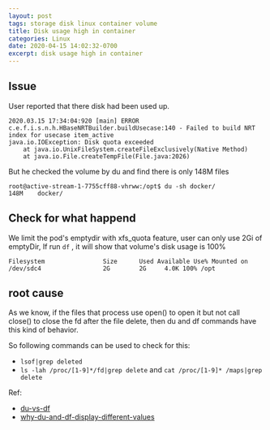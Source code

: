 ```yaml
---
layout: post
tags: storage disk linux container volume
title: Disk usage high in container
categories: Linux
date: 2020-04-15 14:02:32-0700
excerpt: disk usage high in container
---
```


## Issue 
User reported that there disk had been used up.

```
2020.03.15 17:34:04:920 [main] ERROR c.e.f.i.s.n.h.HBaseNRTBuilder.buildUsecase:140 - Failed to build NRT index for usecase item_active
java.io.IOException: Disk quota exceeded
	at java.io.UnixFileSystem.createFileExclusively(Native Method)
	at java.io.File.createTempFile(File.java:2026)

```

But he checked the volume by du and find there is only 148M files
```
root@active-stream-1-7755cff88-vhrww:/opt$ du -sh docker/
148M	docker/
```
## Check for what happend

We limit the pod's emptydir with xfs_quota feature, user can only use 2Gi of emptyDir, 
If run `df` , it will show that volume's disk usage is 100%

```
Filesystem                Size      Used Available Use% Mounted on
/dev/sdc4                 2G        2G     4.0K 100% /opt
```

## root cause

As we know, if the files that process use open() to open it but not call close() to close the fd after the file delete, 
then du and df commands have this kind of behavior.

So following commands can be used to check for this:
* `lsof|grep deleted`
* `ls -lah /proc/[1-9]*/fd|grep delete` and `cat /proc/[1-9]* /maps|grep delete`

Ref: 
* [du-vs-df](https://www.redhat.com/sysadmin/du-vs-df)
* [why-du-and-df-display-different-values](http://linuxshellaccount.blogspot.com/2008/12/why-du-and-df-display-different-values.html) 